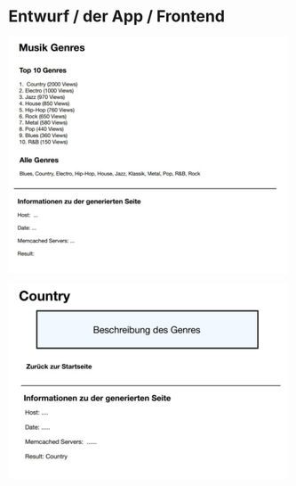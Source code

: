 # Entwurf / der App / Frontend

![Alt text](/Anwendung_Startseite.jpg?raw=true 'Startseite der App')

![Alt text](/Anwedung_zweite_Seite.jpg?raw=true 'Genre Beschreibung auf Seite 2')

